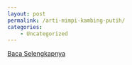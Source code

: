 ```yaml
---
layout: post
permalink: /arti-mimpi-kambing-putih/
categories:
    - Uncategorized
---
```


[Baca Selengkapnya](/10)